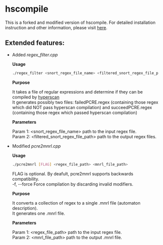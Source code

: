 # hscompile
This is a forked and modified version of hscompile. For detailed installation instruction and other information, please visit [here](https://github.com/kevinaangstadt/hscompile.git).

## Extended features:
- Added *regex_filter.cpp*

    **Usage**
    ```bash
    ./regex_filter <snort_regex_file_name> <filtered_snort_regex_file_path>
    ```

    **Purpose**

    It takes a file of regular expressions and determine if they can be compiled by [hyperscan](https://github.com/intel/hyperscan.git)<br />
    It generates possibly two files: failedPCRE.regex (containing those regex which did NOT pass hyperscan compilation) and succeedPCRE.regex (containing those regex which passed hyperscan compilation)

    **Parameters**

    Param 1: <snort_regex_file_name> path to the input regex file.<br />
    Param 2: <filtered_snort_regex_file_path> path to the output regex files.

- Modified *pcre2mnrl.cpp*

    **Usage**
    ```bash
    ./pcre2mnrl [FLAG] <regex_file_path> <mnrl_file_path> 
    ```
    FLAG is optional. By deafult, pcre2mnrl supports backwards compatibility.<br />
    -f, --force Force compilation by discarding invalid modifiers.

    **Purpose**

    It converts a collection of regex to a single .mnrl file (automaton description).<br />
    It generates one .mnrl file.

    **Parameters**

    Param 1: <regex_file_path> path to the input regex file.<br />
    Param 2: <mnrl_file_path> path to the output .mnrl file.

